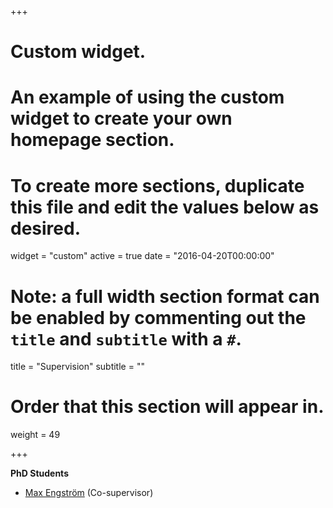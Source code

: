 +++
# Custom widget.
# An example of using the custom widget to create your own homepage section.
# To create more sections, duplicate this file and edit the values below as desired.
widget = "custom"
active = true
date = "2016-04-20T00:00:00"


# Note: a full width section format can be enabled by commenting out the `title` and `subtitle` with a `#`.
title = "Supervision"
subtitle = ""

# Order that this section will appear in.
weight = 49

+++

**PhD Students**

- [Max Engström](https://www.slu.se/institutioner/ekonomi/forskning/forskning---ingangssida/miljoekonomi/personalmeko/) (Co-supervisor)

